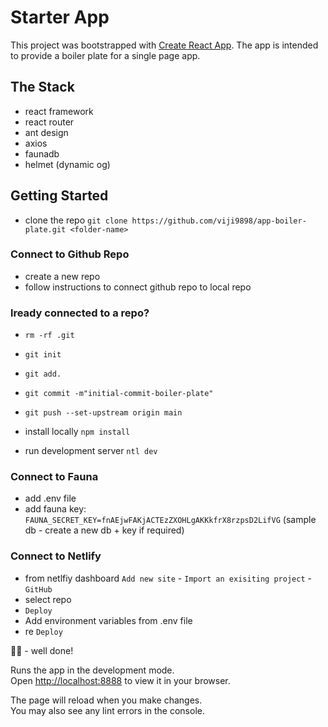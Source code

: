 # Starter App

This project was bootstrapped with [Create React App](https://github.com/facebook/create-react-app).
The app is intended to provide a boiler plate for a single page app.

## The Stack

- react framework
- react router
- ant design
- axios
- faunadb
- helmet (dynamic og)

## Getting Started

- clone the repo
  `git clone https://github.com/viji9898/app-boiler-plate.git <folder-name>`

### Connect to Github Repo

- create a new repo
- follow instructions to connect github repo to local repo

### lready connected to a repo?

- `rm -rf .git`
- `git init`
- `git add.`
- `git commit -m"initial-commit-boiler-plate"`
- `git push --set-upstream origin main`

- install locally
  `npm install`

- run development server
  `ntl dev`

### Connect to Fauna

- add .env file
- add fauna key: `FAUNA_SECRET_KEY=fnAEjwFAKjACTEzZXOHLgAKKkfrX8rzpsD2LifVG` (sample db - create a new db + key if required)

### Connect to Netlify

- from netlfiy dashboard `Add new site` - `Import an exisiting project` - `GitHub`
- select repo
- `Deploy`
- Add environment variables from .env file
- re `Deploy`

👍🏾 - well done!

Runs the app in the development mode.\
Open [http://localhost:8888](http://localhost:8888) to view it in your browser.

The page will reload when you make changes.\
You may also see any lint errors in the console.

